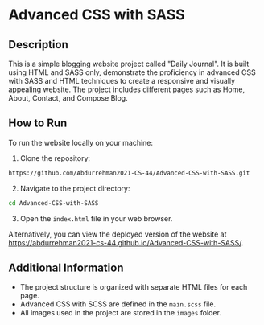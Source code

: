# Advanced CSS with SASS

## Description

This is a simple blogging website project called "Daily Journal". It is built using HTML and SASS only, demonstrate the proficiency in advanced CSS with SASS and HTML techniques to create a responsive and visually appealing website. The project includes different pages such as Home, About, Contact, and Compose Blog.

## How to Run

To run the website locally on your machine:

1. Clone the repository:
```bash
https://github.com/Abdurrehman2021-CS-44/Advanced-CSS-with-SASS.git
```
2. Navigate to the project directory:
```bash
cd Advanced-CSS-with-SASS
```
3. Open the `index.html` file in your web browser.

Alternatively, you can view the deployed version of the website at https://abdurrehman2021-cs-44.github.io/Advanced-CSS-with-SASS/.

## Additional Information

- The project structure is organized with separate HTML files for each page.
- Advanced CSS with SCSS are defined in the `main.scss` file.
- All images used in the project are stored in the `images` folder.
